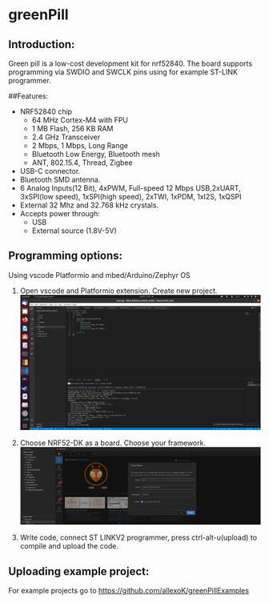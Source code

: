 # greenPill
## Introduction:
Green pill is a low-cost development kit for nrf52840. The board supports programming via SWDIO and SWCLK pins using for example ST-LINK programmer.

##Features:
- NRF52840 chip
  - 64 MHz Cortex-M4 with FPU
  - 1 MB Flash, 256 KB RAM
  - 2.4 GHz Transceiver
  - 2 Mbps, 1 Mbps, Long Range
  - Bluetooth Low Energy, Bluetooth mesh
  - ANT, 802.15.4, Thread, Zigbee
- USB-C connector.
- Bluetooth SMD antenna.
- 6 Analog Inputs(12 Bit), 4xPWM, Full-speed 12 Mbps USB,2xUART, 3xSPI(low speed), 1xSPI(high speed), 2xTWI, 1xPDM, 1xI2S, 1xQSPI
- External 32 Mhz and 32.768 kHz crystals.
- Accepts power through:
  - USB
  - External source (1.8V-5V)

## Programming options:
Using vscode Platformio and mbed/Arduino/Zephyr OS
1. Open vscode and Platformio extension. Create new project.
![platformio](pictures/platformio.png)

2. Choose NRF52-DK as a board. Choose your framework.
![createProject](pictures/createProject.png)

3. Write code, connect ST LINKV2 programmer, press ctrl-alt-u(upload) to compile and upload the code.

## Uploading example project:
For example projects go to https://github.com/allexoK/greenPillExamples
